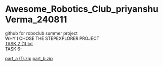 # Awesome_Robotics_Club_priyanshuVerma_240811
github for roboclub summer project
<br>
WHY I CHOSE THE STEPEXPLORER PROJECT
<br>
[TASK 2 (1).txt](https://github.com/user-attachments/files/19687763/TASK.2.1.txt)
<br>
TASK 6-
  
[part_a (1).zip](https://github.com/user-attachments/files/19727070/part_a.1.zip)
[part_b.zip](https://github.com/user-attachments/files/19727072/part_b.zip)
